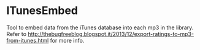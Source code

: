 ITunesEmbed
===========

Tool to embed data from the iTunes database into each mp3 in the library.
Refer to http://thebugfreeblog.blogspot.it/2013/12/export-ratings-to-mp3-from-itunes.html for more info.
